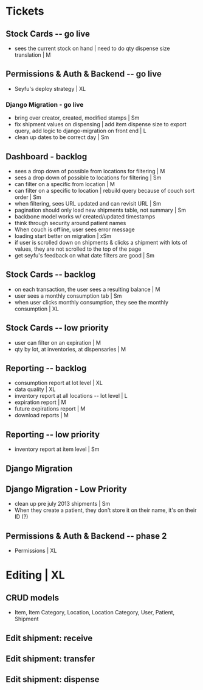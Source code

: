 # Tickets

## Stock Cards -- go live
* sees the current stock on hand | need to do qty dispense size translation | M

## Permissions & Auth & Backend -- go live
* Seyfu's deploy strategy | XL

### Django Migration - go live
* bring over creator, created, modified stamps | Sm
* fix shipment values on dispensing | add item dispense size to export query, add logic to django-migration on front end | L
* clean up dates to be correct day  | Sm

## Dashboard - backlog
* sees a drop down of possible from locations for filtering | M
* sees a drop down of possible to locations for filtering | Sm
* can filter on a specific from location | M
* can filter on a specific to location | rebuild query because of couch sort order | Sm
* when filtering, sees URL updated and can revisit URL | Sm
* pagination should only load new shipments table, not summary | Sm
* backbone model works w/ created/updated timestamps
* think through security around patient names
* When couch is offline, user sees error message
* loading start better on migration | xSm
* if user is scrolled down on shipments & clicks a shipment with lots of values, they are not scrolled to the top of the page
* get seyfu's feedback on what date filters are good | Sm

## Stock Cards -- backlog
* on each transaction, the user sees a resulting balance | M
* user sees a monthly consumption tab | Sm
* when user clicks monthly consumption, they see the monthly consumption | XL

## Stock Cards -- low priority
* user can filter on an expiration | M
* qty by lot, at inventories, at dispensaries | M

## Reporting -- backlog
* consumption report at lot level | XL
* data quality | XL
* inventory report at all locations -- lot level | L
* expiration report | M
* future expirations report | M
* download reports | M

## Reporting -- low priority
* inventory report at item level | Sm

## Django Migration

## Django Migration - Low Priority
* clean up pre july 2013 shipments | Sm
* When they create a patient, they don't store it on their name, it's on their ID (?)

## Permissions & Auth & Backend -- phase 2
* Permissions | XL

# Editing | XL
## CRUD models
* Item, Item Category, Location, Location Category, User, Patient, Shipment
## Edit shipment: receive
## Edit shipment: transfer
## Edit shipment: dispense
